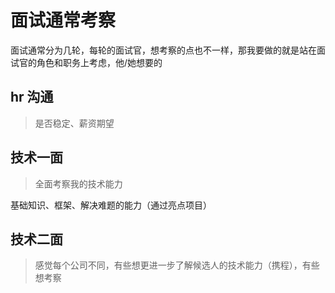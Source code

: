 # 面试通常考察

面试通常分为几轮，每轮的面试官，想考察的点也不一样，那我要做的就是站在面试官的角色和职务上考虑，他/她想要的

## hr 沟通

> 是否稳定、薪资期望

## 技术一面

> 全面考察我的技术能力

基础知识、框架、解决难题的能力（通过亮点项目）

## 技术二面

> 感觉每个公司不同，有些想更进一步了解候选人的技术能力（携程），有些想考察

